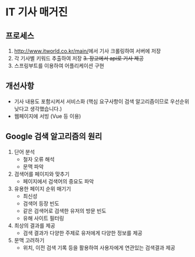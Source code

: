 # IT 기사 매거진

## 프로세스

1. <http://www.itworld.co.kr/main/>에서 기사 크롤링하여 서버에 저장
2. 각 기사별 키워드 추출하여 저장
~~3. 장고에서 api로 기사 제공~~
3. 스프링부트를 이용하여 어플리케이션 구현



## 개선사항

- 기사 내용도 포함시켜서 서비스화 (핵심 요구사항이 검색 알고리즘이므로 우선순위 낮다고 생각했습니다.)
- 웹페이지에 서빙 (Vue 등 이용)



## Google 검색 알고리즘의 원리

1. 단어 분석
   - 철자 오류 해석
   - 문맥 파악
2. 검색어를 페이지와 맞추기
   - 페이지에서 검색어의 중요도 파악
3. 유용한 페이지 순위 매기기
   - 최신성
   - 검색어 등장 빈도
   - 같은 검색어로 검색한 유저의 방문 빈도
   - 유해 사이트 필터링
4. 최상의 결과를 제공
   - 검색 결과가 다양한 주제로 유저에게 다양한 정보를 제공
5. 문맥 고려하기
   - 위치, 이전 검색 기록 등을 활용하여 사용자에게 연관있는 검색결과 제공

